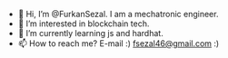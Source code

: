 - 👋 Hi, I’m @FurkanSezal. I am a mechatronic engineer. 
- 👀 I’m interested in blockchain tech. 
- 🌱 I’m currently learning js and hardhat.
- 📫 How to reach me? E-mail :) fsezal46@gmail.com :) 

